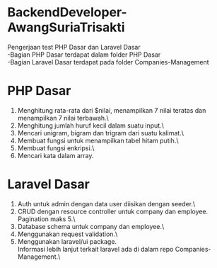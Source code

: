 # BackendDeveloper-AwangSuriaTrisakti
Pengerjaan test PHP Dasar dan Laravel Dasar\
-Bagian PHP Dasar terdapat dalam folder PHP Dasar\
-Bagian Laravel Dasar terdapat pada folder Companies-Management
# PHP Dasar
1. Menghitung rata-rata dari $nilai, menampilkan 7 nilai teratas dan menampilkan 7 nilai terbawah.\
2. Menghitung jumlah huruf kecil dalam suatu input.\
3. Mencari unigram, bigram dan trigram dari suatu kalimat.\
4. Membuat fungsi untuk menampilkan tabel hitam putih.\
5. Membuat fungsi enkripsi.\
6. Mencari kata dalam array.
# Laravel Dasar
1. Auth untuk admin dengan data user diisikan dengan seeder.\
2. CRUD dengan resource controller untuk company dan employee. Pagination maks 5.\
3. Database schema untuk company dan employee.\
4. Menggunakan request validation.\
5. Menggunakan laravel/ui package.\
Informasi lebih lanjut terkait laravel ada di dalam repo Companies-Management.\
